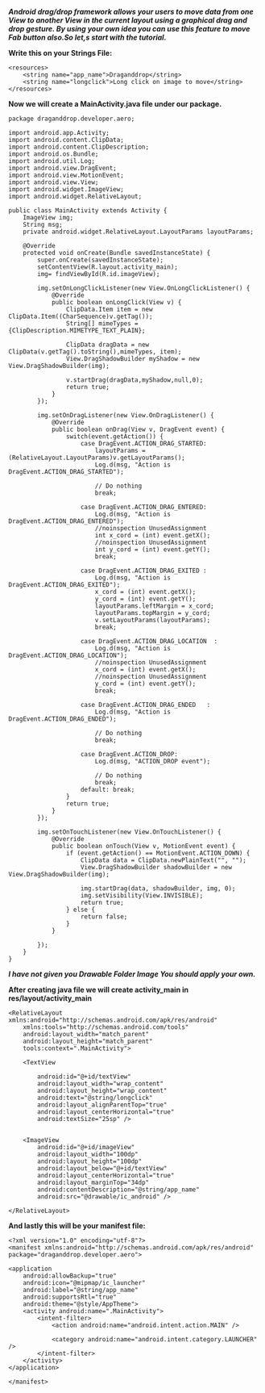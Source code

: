 ***Android drag/drop framework allows your users to move data from one View to another View in the current layout using a graphical drag and drop gesture. 
By using your own idea you can use this feature to move Fab button also.So let,s start with the tutorial.***

**Write this on your Strings File:**

    <resources>
        <string name="app_name">Draganddrop</string>
        <string name="longclick">Long click on image to move</string>
    </resources>

**Now we will create a MainActivity.java file under our package.**

    package draganddrop.developer.aero;

    import android.app.Activity;
    import android.content.ClipData;
    import android.content.ClipDescription;
    import android.os.Bundle;
    import android.util.Log;
    import android.view.DragEvent;
    import android.view.MotionEvent;
    import android.view.View;
    import android.widget.ImageView;
    import android.widget.RelativeLayout;

    public class MainActivity extends Activity {
        ImageView img;
        String msg;
        private android.widget.RelativeLayout.LayoutParams layoutParams;

        @Override
        protected void onCreate(Bundle savedInstanceState) {
            super.onCreate(savedInstanceState);
            setContentView(R.layout.activity_main);
            img= findViewById(R.id.imageView);

            img.setOnLongClickListener(new View.OnLongClickListener() {
                @Override
                public boolean onLongClick(View v) {
                    ClipData.Item item = new ClipData.Item((CharSequence)v.getTag());
                    String[] mimeTypes = {ClipDescription.MIMETYPE_TEXT_PLAIN};

                    ClipData dragData = new ClipData(v.getTag().toString(),mimeTypes, item);
                    View.DragShadowBuilder myShadow = new View.DragShadowBuilder(img);

                    v.startDrag(dragData,myShadow,null,0);
                    return true;
                }
            });

            img.setOnDragListener(new View.OnDragListener() {
                @Override
                public boolean onDrag(View v, DragEvent event) {
                    switch(event.getAction()) {
                        case DragEvent.ACTION_DRAG_STARTED:
                            layoutParams = (RelativeLayout.LayoutParams)v.getLayoutParams();
                            Log.d(msg, "Action is DragEvent.ACTION_DRAG_STARTED");

                            // Do nothing
                            break;

                        case DragEvent.ACTION_DRAG_ENTERED:
                            Log.d(msg, "Action is DragEvent.ACTION_DRAG_ENTERED");
                            //noinspection UnusedAssignment
                            int x_cord = (int) event.getX();
                            //noinspection UnusedAssignment
                            int y_cord = (int) event.getY();
                            break;

                        case DragEvent.ACTION_DRAG_EXITED :
                            Log.d(msg, "Action is DragEvent.ACTION_DRAG_EXITED");
                            x_cord = (int) event.getX();
                            y_cord = (int) event.getY();
                            layoutParams.leftMargin = x_cord;
                            layoutParams.topMargin = y_cord;
                            v.setLayoutParams(layoutParams);
                            break;

                        case DragEvent.ACTION_DRAG_LOCATION  :
                            Log.d(msg, "Action is DragEvent.ACTION_DRAG_LOCATION");
                            //noinspection UnusedAssignment
                            x_cord = (int) event.getX();
                            //noinspection UnusedAssignment
                            y_cord = (int) event.getY();
                            break;

                        case DragEvent.ACTION_DRAG_ENDED   :
                            Log.d(msg, "Action is DragEvent.ACTION_DRAG_ENDED");

                            // Do nothing
                            break;

                        case DragEvent.ACTION_DROP:
                            Log.d(msg, "ACTION_DROP event");

                            // Do nothing
                            break;
                        default: break;
                    }
                    return true;
                }
            });

            img.setOnTouchListener(new View.OnTouchListener() {
                @Override
                public boolean onTouch(View v, MotionEvent event) {
                    if (event.getAction() == MotionEvent.ACTION_DOWN) {
                        ClipData data = ClipData.newPlainText("", "");
                        View.DragShadowBuilder shadowBuilder = new View.DragShadowBuilder(img);

                        img.startDrag(data, shadowBuilder, img, 0);
                        img.setVisibility(View.INVISIBLE);
                        return true;
                    } else {
                        return false;
                    }
                }

            });
        }
    }

***I have not given you Drawable Folder Image You should apply your own.***
    
**After creating java file we will create activity_main in res/layout/activity_main**

    <RelativeLayout xmlns:android="http://schemas.android.com/apk/res/android"
        xmlns:tools="http://schemas.android.com/tools"
        android:layout_width="match_parent"
        android:layout_height="match_parent"
        tools:context=".MainActivity">

        <TextView

            android:id="@+id/textView"
            android:layout_width="wrap_content"
            android:layout_height="wrap_content"
            android:text="@string/longclick"
            android:layout_alignParentTop="true"
            android:layout_centerHorizontal="true"
            android:textSize="25sp" />


        <ImageView
            android:id="@+id/imageView"
            android:layout_width="100dp"
            android:layout_height="100dp"
            android:layout_below="@+id/textView"
            android:layout_centerHorizontal="true"
            android:layout_marginTop="34dp"
            android:contentDescription="@string/app_name"
            android:src="@drawable/ic_android" />

    </RelativeLayout>

**And lastly this will be your manifest file:**

    <?xml version="1.0" encoding="utf-8"?>
    <manifest xmlns:android="http://schemas.android.com/apk/res/android"
    package="draganddrop.developer.aero">

    <application
        android:allowBackup="true"
        android:icon="@mipmap/ic_launcher"
        android:label="@string/app_name"
        android:supportsRtl="true"
        android:theme="@style/AppTheme">
        <activity android:name=".MainActivity">
            <intent-filter>
                <action android:name="android.intent.action.MAIN" />

                <category android:name="android.intent.category.LAUNCHER" />
            </intent-filter>
        </activity>
    </application>

    </manifest>
 
